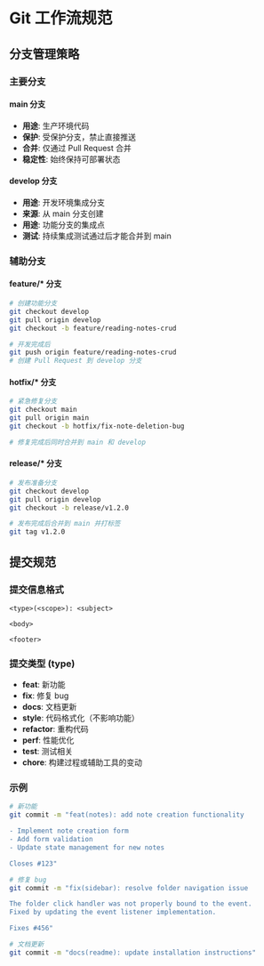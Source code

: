 # Git 工作流规范

## 分支管理策略

### 主要分支

#### main 分支
- **用途**: 生产环境代码
- **保护**: 受保护分支，禁止直接推送
- **合并**: 仅通过 Pull Request 合并
- **稳定性**: 始终保持可部署状态

#### develop 分支
- **用途**: 开发环境集成分支
- **来源**: 从 main 分支创建
- **用途**: 功能分支的集成点
- **测试**: 持续集成测试通过后才能合并到 main

### 辅助分支

#### feature/* 分支
```bash
# 创建功能分支
git checkout develop
git pull origin develop
git checkout -b feature/reading-notes-crud

# 开发完成后
git push origin feature/reading-notes-crud
# 创建 Pull Request 到 develop 分支
```

#### hotfix/* 分支
```bash
# 紧急修复分支
git checkout main
git pull origin main
git checkout -b hotfix/fix-note-deletion-bug

# 修复完成后同时合并到 main 和 develop
```

#### release/* 分支
```bash
# 发布准备分支
git checkout develop
git pull origin develop
git checkout -b release/v1.2.0

# 发布完成后合并到 main 并打标签
git tag v1.2.0
```

## 提交规范

### 提交信息格式

```
<type>(<scope>): <subject>

<body>

<footer>
```

### 提交类型 (type)

- **feat**: 新功能
- **fix**: 修复 bug
- **docs**: 文档更新
- **style**: 代码格式化（不影响功能）
- **refactor**: 重构代码
- **perf**: 性能优化
- **test**: 测试相关
- **chore**: 构建过程或辅助工具的变动

### 示例

```bash
# 新功能
git commit -m "feat(notes): add note creation functionality

- Implement note creation form
- Add form validation
- Update state management for new notes

Closes #123"

# 修复 bug
git commit -m "fix(sidebar): resolve folder navigation issue

The folder click handler was not properly bound to the event.
Fixed by updating the event listener implementation.

Fixes #456"

# 文档更新
git commit -m "docs(readme): update installation instructions"
``` 